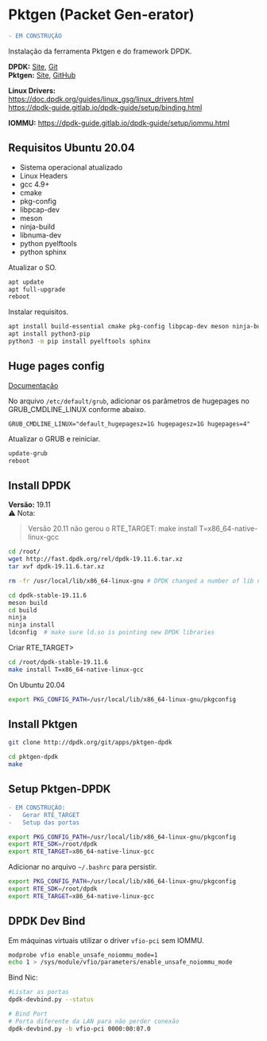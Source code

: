 # Pktgen (Packet Gen-erator)
```diff
- EM CONSTRUÇÃO
```
Instalação da ferramenta Pktgen e do framework DPDK.

**DPDK:** [Site](http://core.dpdk.org/doc/), [Git](http://git.dpdk.org/)  
**Pktgen:** [Site](https://pktgen-dpdk.readthedocs.io/en/latest/index.html), [GitHub](https://github.com/pktgen/Pktgen-DPDK/)

**Linux Drivers:**  
https://doc.dpdk.org/guides/linux_gsg/linux_drivers.html  
https://dpdk-guide.gitlab.io/dpdk-guide/setup/binding.html

**IOMMU:** https://dpdk-guide.gitlab.io/dpdk-guide/setup/iommu.html

## Requisitos Ubuntu 20.04
 - Sistema operacional atualizado
 - Linux Headers
 - gcc 4.9+
 - cmake
 - pkg-config
 - libpcap-dev
 - meson
 - ninja-build
 - libnuma-dev
 - python pyelftools
 - python sphinx

Atualizar o SO.
```bash
apt update
apt full-upgrade
reboot
```
Instalar requisitos.
```bash
apt install build-essential cmake pkg-config libpcap-dev meson ninja-build libnuma-dev linux-headers-`uname -r`
apt install python3-pip
python3 -m pip install pyelftools sphinx
```

## Huge pages config 
[Documentação](https://doc.dpdk.org/guides/linux_gsg/sys_reqs.html#use-of-hugepages-in-the-linux-environment)

No arquivo `/etc/default/grub`, adicionar os parâmetros de hugepages no GRUB_CMDLINE_LINUX conforme abaixo.

```
GRUB_CMDLINE_LINUX="default_hugepagesz=1G hugepagesz=1G hugepages=4"
```
Atualizar o GRUB e reiniciar.
```bash
update-grub
reboot
```


## Install DPDK
**Versão:** 19.11  
:warning: Nota:
> Versão 20.11 não gerou o RTE_TARGET: make install T=x86_64-native-linux-gcc

```bash
cd /root/
wget http://fast.dpdk.org/rel/dpdk-19.11.6.tar.xz
tar xvf dpdk-19.11.6.tar.xz

rm -fr /usr/local/lib/x86_64-linux-gnu # DPDK changed a number of lib names and need to clean up

cd dpdk-stable-19.11.6
meson build
cd build
ninja
ninja install
ldconfig  # make sure ld.so is pointing new DPDK libraries
```
Criar RTE_TARGET>
```bash
cd /root/dpdk-stable-19.11.6
make install T=x86_64-native-linux-gcc
```

On Ubuntu 20.04
```bash
export PKG_CONFIG_PATH=/usr/local/lib/x86_64-linux-gnu/pkgconfig
```

## Install Pktgen

```bash
git clone http://dpdk.org/git/apps/pktgen-dpdk

cd pktgen-dpdk
make
```

## Setup Pktgen-DPDK
```diff
- EM CONSTRUÇÃO:
-   Gerar RTE_TARGET
-   Setup das portas
```

```bash
export PKG_CONFIG_PATH=/usr/local/lib/x86_64-linux-gnu/pkgconfig
export RTE_SDK=/root/dpdk
export RTE_TARGET=x86_64-native-linux-gcc
```

Adicionar no arquivo `~/.bashrc` para persistir.
```bash
export PKG_CONFIG_PATH=/usr/local/lib/x86_64-linux-gnu/pkgconfig
export RTE_SDK=/root/dpdk
export RTE_TARGET=x86_64-native-linux-gcc
```

## DPDK Dev Bind

Em máquinas virtuais utilizar o driver `vfio-pci` sem IOMMU.
```bash
modprobe vfio enable_unsafe_noiommu_mode=1
echo 1 > /sys/module/vfio/parameters/enable_unsafe_noiommu_mode
```
Bind Nic:
```bash
#Listar as portas 
dpdk-devbind.py --status

# Bind Port
# Porta diferente da LAN para não perder conexão
dpdk-devbind.py -b vfio-pci 0000:00:07.0
```
